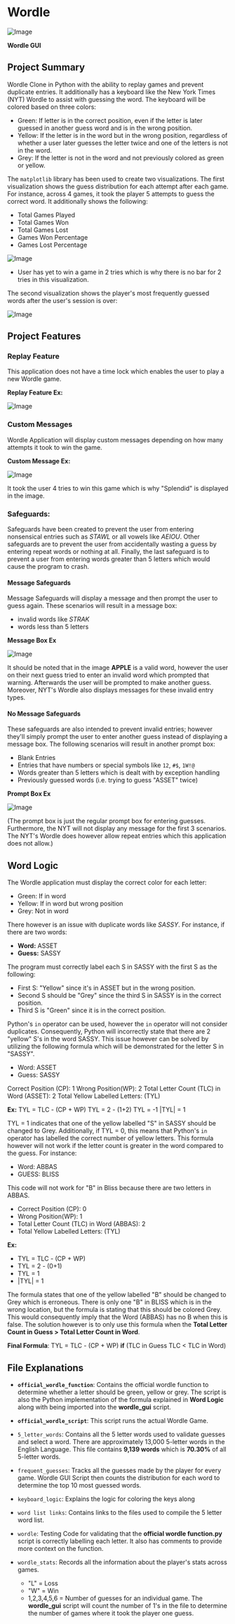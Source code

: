 # Wordle

![Image](https://github.com/user-attachments/assets/cace0bea-213c-4b20-9394-756b7eb8e5a0)

**Wordle GUI**

## Project Summary
Wordle Clone in Python with the ability to replay games and prevent duplicate entries. It additionally has a keyboard like the New York Times (NYT) Wordle to assist with guessing the word. The keyboard will be colored based on three colors: 

- Green: If letter is in the correct position, even if the letter is later guessed in another guess word and is in the wrong position.
- Yellow: If the letter is in the word but in the wrong position, regardless of whether a user later guesses the letter twice and one of the letters is not in the word.
- Grey: If the letter is not in the word and not previously colored as green or yellow. 

The `matplotlib` library has been used to create two visualizations. The first visualization shows the guess distribution for each attempt after each game. For instance, across 4 games, it took the player 5 attempts to guess the correct word. It additionally shows the following: 

- Total Games Played
- Total Games Won
- Total Games Lost
- Games Won Percentage
- Games Lost Percentage

![Image](https://github.com/user-attachments/assets/5fc520d5-acd7-4a8d-b999-e826a8818ee1)

* User has yet to win a game in 2 tries which is why there is no bar for 2 tries in this visualization.

The second visualization shows the player's most frequently guessed words after the user's session is over:

![Image](https://github.com/user-attachments/assets/cd88a43b-e4d9-47ea-a210-9bf84940aa50)

## Project Features

### Replay Feature

This application does not have a time lock which enables the user to play a new Wordle game. 

**Replay Feature Ex:**

![Image](https://github.com/user-attachments/assets/f4fb3f26-d881-43d4-81b7-b148c227f814)

### Custom Messages

Wordle Application will display custom messages depending on how many attempts it took to win the game.

**Custom Message Ex:**

![Image](https://github.com/user-attachments/assets/1ac58cf1-677f-44db-b3c2-fb1260c85027)

It took the user 4 tries to win this game which is why "Splendid" is displayed in the image.

### Safeguards:

Safeguards have been created to prevent the user from entering nonsensical entries such as _STAWL_ or all vowels like _AEIOU_. Other safeguards are to prevent the user from accidentally wasting a guess by entering repeat words or nothing at all. Finally, the last safeguard is to prevent a user from entering words greater than 5 letters which would cause the program to crash.

#### Message Safeguards
Message Safeguards will display a message and then prompt the user to guess again. These scenarios will result in a message box: 

- invalid words like _STRAK_
- words less than 5 letters

**Message Box Ex**

![Image](https://github.com/user-attachments/assets/39662f09-41ee-4f34-8e05-944a47491fa0) 

It should be noted that in the image **APPLE** is a valid word, however the user on their next guess tried to enter an invalid word which prompted that warning. Afterwards the user will be prompted to make another guess. Moreover, NYT's Wordle also displays messages for these invalid entry types.

#### No Message Safeguards

These safeguards are also intended to prevent invalid entries; however they'll simply prompt the user to enter another guess instead of displaying a message box. The following scenarios will result in another prompt box:

- Blank Entries
- Entries that have numbers or special symbols like `12`, `#$`, `1W!@`
- Words greater than 5 letters which is dealt with by exception handling
- Previously guessed words (i.e. trying to guess "ASSET" twice)

**Prompt Box Ex**

![Image](https://github.com/user-attachments/assets/1853bc16-8ae1-46b2-a83e-8358f7cacee2)

(The prompt box is just the regular prompt box for entering guesses. Furthermore, the NYT will not display any message for the first 3 scenarios. The NYT's Wordle does however allow repeat entries which this application does not allow.)

## Word Logic

The Wordle application must display the correct color for each letter: 

- Green: If in word
- Yellow: If in word but wrong position
- Grey: Not in word

There however is an issue with duplicate words like _SASSY_. For instance, if there are two words:

- **Word:** ASSET
- **Guess:** SASSY

The program must correctly label each S in SASSY with the first S as the following: 

- First S: "Yellow" since it's in ASSET but in the wrong position.
- Second S should be "Grey" since the third S in SASSY is in the correct position.
- Third S is "Green" since it is in the correct position.

Python's `in` operator can be used, however the `in` operator will not consider duplicates. Consequently, Python will incorrectly state that there are 2 "yellow" S's in the word SASSY. This issue however can be solved by utilizing the following formula which will be demonstrated for the letter S in "SASSY".

- Word: ASSET
- Guess: SASSY

Correct Position (CP): 1
Wrong Position(WP): 2
Total Letter Count (TLC) in Word (ASSET): 2
Total Yellow Labelled Letters:  (TYL)

**Ex:** TYL = TLC - (CP + WP)
             TYL = 2 - (1+2)
             TYL = -1
             |TYL| = 1
             
TYL = 1 indicates that one of the yellow labelled "S" in SASSY should be changed to Grey. Additionally, if TYL = 0, this means that Python's `in` operator has labelled the correct number of yellow letters. This formula however will not work if the letter count is greater in the word compared to the guess. For instance: 

- Word: ABBAS
- GUESS: BLISS

This code will not work for "B" in Bliss because there are two letters in ABBAS. 

- Correct Position (CP): 0
- Wrong Position(WP): 1
- Total Letter Count (TLC) in Word (ABBAS): 2
- Total Yellow Labelled Letters:  (TYL)

**Ex:** 
- TYL = TLC - (CP + WP)
- TYL = 2 - (0+1)
- TYL = 1
- |TYL| = 1

The formula states that one of the yellow labelled "B" should be changed to Grey which is erroneous. There is only one "B" in BLISS which is in the wrong location, but the formula is stating that this should be colored Grey. This would consequently imply that the Word (ABBAS) has no B when this is false. The solution however is to only use this formula when the **Total Letter Count in Guess > Total Letter Count in Word**. 

**Final Formula**: TYL = TLC - (CP + WP) **if** (TLC in Guess TLC < TLC in Word)

## File Explanations 
- **`official_wordle_function`**: Contains the official wordle function to determine whether a letter should be green, yellow or grey. The script is also the Python implementation of the formula explained in **Word Logic** along with being imported into the **wordle_gui** script.

- **`official_wordle_script`**: This script runs the actual Wordle Game.

- `5_letter_words`: Contains all the 5 letter words used to validate guesses and select a word. There are approximately 13,000 5-letter words in the English Language. This file contains **9,139 words** which is **70.30%** of all 5-letter words.

- `frequent_guesses`: Tracks all the guesses made by the player for every game. Wordle GUI Script then counts the distribution for each word to determine the top 10 most guessed words.

- `keyboard_logic`: Explains the logic for coloring the keys along

- `word list links`: Contains links to the files used to compile the 5 letter word list.

- `wordle`: Testing Code for validating that the **official wordle function.py** script is correctly labelling each letter. It also has comments to provide more context on the function.

- `wordle_stats`: Records all the information about the player's stats across games.
  - "L" = Loss
  - "W" = Win
  - 1,2,3,4,5,6 = Number of guesses for an individual game. The **wordle_gui** script will count the number of 1's in the file to determine the number of games where it took the player one guess.
